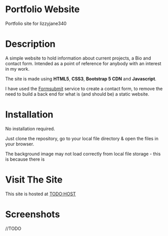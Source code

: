 # Portfolio Website
Portfolio site for lizzyjane340

# Description

A simple website to hold information about current projects, a Bio and contact form. Intended as a 
point of reference for anybody with an interest in my work.

The site is made using **HTML5**, **CSS3**, **Bootstrap 5 CDN** and **Javascript**.

I have used the [Formsubmit](https://formsubmit.co/) service to create a contact form, to remove
the need to build a back end for what is (and should be) a static website.

# Installation

No installation required. 

Just clone the repository, go to your local file directory & open the files in your browser.

The background image may not load correctly from local file storage - this is because there is

# Visit The Site

This site is hosted at [TODO:HOST](https://host)

# Screenshots

//TODO




